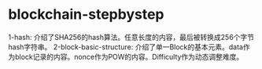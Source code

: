 # blockchain-stepbystep
1-hash: 介绍了SHA256的hash算法。任意长度的内容，最后被转换成256个字节hash字符串。
2-block-basic-structure: 介绍了单一Block的基本元素。data作为block记录的内容。nonce作为POW的内容。Difficulty作为动态调整难度。

